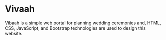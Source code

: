 # Vivaah
Vibaah is a simple web portal for planning wedding ceremonies and, HTML, CSS, JavaScript, and Bootstrap technologies are used to design this website.
